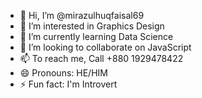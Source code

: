 - 👋 Hi, I’m @mirazulhuqfaisal69
- 👀 I’m interested in Graphics Design
- 🌱 I’m currently learning Data Science
- 💞️ I’m looking to collaborate on JavaScript
- 📫 To reach me, Call +880 1929478422 
- 😄 Pronouns: HE/HIM
- ⚡ Fun fact: I'm Introvert

<!---
mirazulhuqfaisal69/mirazulhuqfaisal69 is a ✨ special ✨ repository because its `README.md` (this file) appears on your GitHub profile.
You can click the Preview link to take a look at your changes.
--->
